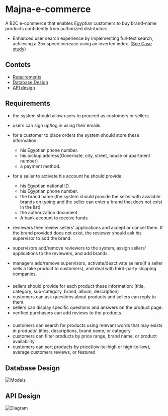 # Majna-e-commerce
A B2C e-commerce that enables Egyptian customers to buy brand-name products confidently from authorized distributors.

- Enhanced user search experience by implementing full-text search, achieving a 25x speed increase using an inverted index. ([See Case study](https://gist.github.com/mohamedAbdelaleem/76de25e1891ea94837d820e5a79ee64a))

## Contets
- [Requirements](#requirements)
- [Database Design](#database-design)
- [API design](#api-design)
## Requirements
- the system should allow users to proceed as customers or sellers.
- users can sign up/log in using their emails.
- for a customer to place orders the system should store these information:
    - his Egyptian phone number.
    - his pickup address(Governate, city, street, house or apartment number)
    - a payment method.

- for a seller to activate his account he should provide:
    - his Egyptian national ID.
    - his Egyptian phone number.
    - the brand name (the system should provide the seller with available brands on typing and the seller can enter a brand that does not exist in the list)
    - the authorization document.
    - A bank account to receive funds

- reviewers then review sellers' applications and accept or cancel them. If the brand provided does not exist, the reviewer should ask his supervisor to add the brand.
- supervisors add/remove reviewers to the system, assign sellers' applications to the reviewers, and add brands.
- managers add/remove supervisors, activate/deactivate sellers(if a seller sells a fake product to customers), and deal with third-party shipping companies.

###

- sellers should provide for each product these information: (title, category, sub-category, brand, album, description)
- customers can ask questions about products and sellers can reply to them.
- sellers can display specific questions and answers on the product page.
- verified purchasers can add reviews to the products.

### 

- customers can search for products using relevant words that may exists in products' titles, descriptions, brand name, or category.
- customers can filter products by price range,  brand name, or product availability
- customers can sort products by price(low-to-high or high-to-low), average customers reviews, or featured

## Database Design

![Models](https://github.com/mohamedAbdelaleem/Majna_e-commerce/blob/main/Majnadb_design.png)

## API Design
![Diagram](https://github.com/mohamedAbdelaleem/Majna_e-commerce/blob/main/Majna_API-endpoints.png)

